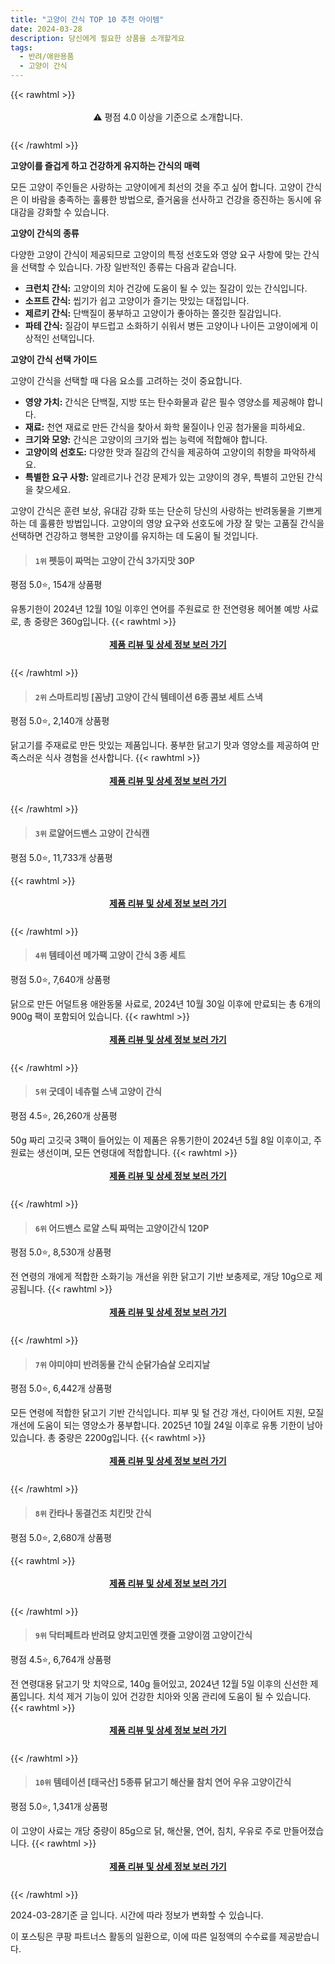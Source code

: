 ```yaml
---
title: "고양이 간식 TOP 10 추천 아이템"
date: 2024-03-28
description: 당신에게 필요한 상품을 소개할게요
tags:
  - 반려/애완용품
  - 고양이 간식
---
```

{{< rawhtml >}}<div class="toc" style="text-align: center; height: 50px; line-height: 2;">  <p>⚠️ 평점 4.0 이상을 기준으로 소개합니다.<br></p></div> {{< /rawhtml >}}

**고양이를 즐겁게 하고 건강하게 유지하는 간식의 매력**

모든 고양이 주인들은 사랑하는 고양이에게 최선의 것을 주고 싶어 합니다. 고양이 간식은 이 바람을 충족하는 훌륭한 방법으로, 즐거움을 선사하고 건강을 증진하는 동시에 유대감을 강화할 수 있습니다.

**고양이 간식의 종류**

다양한 고양이 간식이 제공되므로 고양이의 특정 선호도와 영양 요구 사항에 맞는 간식을 선택할 수 있습니다. 가장 일반적인 종류는 다음과 같습니다.

* **크런치 간식:** 고양이의 치아 건강에 도움이 될 수 있는 질감이 있는 간식입니다.
* **소프트 간식:** 씹기가 쉽고 고양이가 즐기는 맛있는 대접입니다.
* **제르키 간식:** 단백질이 풍부하고 고양이가 좋아하는 쫄깃한 질감입니다.
* **파테 간식:** 질감이 부드럽고 소화하기 쉬워서 병든 고양이나 나이든 고양이에게 이상적인 선택입니다.

**고양이 간식 선택 가이드**

고양이 간식을 선택할 때 다음 요소를 고려하는 것이 중요합니다.

* **영양 가치:** 간식은 단백질, 지방 또는 탄수화물과 같은 필수 영양소를 제공해야 합니다.
* **재료:** 천연 재료로 만든 간식을 찾아서 화학 물질이나 인공 첨가물을 피하세요.
* **크기와 모양:** 간식은 고양이의 크기와 씹는 능력에 적합해야 합니다.
* **고양이의 선호도:** 다양한 맛과 질감의 간식을 제공하여 고양이의 취향을 파악하세요.
* **특별한 요구 사항:** 알레르기나 건강 문제가 있는 고양이의 경우, 특별히 고안된 간식을 찾으세요.

고양이 간식은 훈련 보상, 유대감 강화 또는 단순히 당신의 사랑하는 반려동물을 기쁘게 하는 데 훌륭한 방법입니다. 고양이의 영양 요구와 선호도에 가장 잘 맞는 고품질 간식을 선택하면 건강하고 행복한 고양이를 유지하는 데 도움이 될 것입니다.


>#### `1위` 펫둥이 짜먹는 고양이 간식 3가지맛 30P
평점 5.0⭐, 154개 상품평

유통기한이 2024년 12월 10일 이후인 연어를 주원료로 한 전연령용 헤어볼 예방 사료로, 총 중량은 360g입니다.
{{< rawhtml >}}<div class="toc" style="text-align: center; height: 50px; line-height: 2;"><p><b><a href="https://link.coupang.com/re/AFFSDP?lptag=AF5033054&pageKey=7061726795&itemId=17510993296&vendorItemId=84678257691&traceid=V0-153-b937b4129ef1021a&requestid=20240328150428031255094155&token=31850B%7CGM">제품 리뷰 및 상세 정보 보러 가기</a></b><br></p> </div>{{< /rawhtml >}}

>#### `2위` 스마트리빙 [꼼냥] 고양이 간식 템테이션 6종 콤보 세트 스낵
평점 5.0⭐, 2,140개 상품평

닭고기를 주재료로 만든 맛있는 제품입니다. 풍부한 닭고기 맛과 영양소를 제공하여 만족스러운 식사 경험을 선사합니다.
{{< rawhtml >}}<div class="toc" style="text-align: center; height: 50px; line-height: 2;"><p><b><a href="https://link.coupang.com/re/AFFSDP?lptag=AF5033054&pageKey=18517446&itemId=74438271&vendorItemId=3123221902&traceid=V0-153-370839a996cfc07b&requestid=20240328150428031255094155&token=31850B%7CGM">제품 리뷰 및 상세 정보 보러 가기</a></b><br></p> </div>{{< /rawhtml >}}

>#### `3위` 로얄어드밴스 고양이 간식캔
평점 5.0⭐, 11,733개 상품평


{{< rawhtml >}}<div class="toc" style="text-align: center; height: 50px; line-height: 2;"><p><b><a href="https://link.coupang.com/re/AFFSDP?lptag=AF5033054&pageKey=6568104819&itemId=16448717740&vendorItemId=73032375947&traceid=V0-153-45f5eb072b2dde71&requestid=20240328150428031255094155&token=31850B%7CGM">제품 리뷰 및 상세 정보 보러 가기</a></b><br></p> </div>{{< /rawhtml >}}

>#### `4위` 템테이션 메가팩 고양이 간식 3종 세트
평점 5.0⭐, 7,640개 상품평

닭으로 만든 어덜트용 애완동물 사료로, 2024년 10월 30일 이후에 만료되는 총 6개의 900g 팩이 포함되어 있습니다.
{{< rawhtml >}}<div class="toc" style="text-align: center; height: 50px; line-height: 2;"><p><b><a href="https://link.coupang.com/re/AFFSDP?lptag=AF5033054&pageKey=7104546402&itemId=17743082132&vendorItemId=70598720800&traceid=V0-153-0b9e72ca00cd63b3&requestid=20240328150428031255094155&token=31850B%7CGM">제품 리뷰 및 상세 정보 보러 가기</a></b><br></p> </div>{{< /rawhtml >}}

>#### `5위` 굿데이 네츄럴 스낵 고양이 간식
평점 4.5⭐, 26,260개 상품평

50g 짜리 고깃국 3팩이 들어있는 이 제품은 유통기한이 2024년 5월 8일 이후이고, 주원료는 생선이며, 모든 연령대에 적합합니다.
{{< rawhtml >}}<div class="toc" style="text-align: center; height: 50px; line-height: 2;"><p><b><a href="https://link.coupang.com/re/AFFSDP?lptag=AF5033054&pageKey=3253287&itemId=9203699&vendorItemId=3090526875&traceid=V0-153-9fdeae7aecd3f11d&requestid=20240328150428031255094155&token=31850B%7CGM">제품 리뷰 및 상세 정보 보러 가기</a></b><br></p> </div>{{< /rawhtml >}}

>#### `6위` 어드밴스 로얄 스틱 짜먹는 고양이간식 120P
평점 5.0⭐, 8,530개 상품평

전 연령의 개에게 적합한 소화기능 개선을 위한 닭고기 기반 보충제로, 개당 10g으로 제공됩니다.
{{< rawhtml >}}<div class="toc" style="text-align: center; height: 50px; line-height: 2;"><p><b><a href="https://link.coupang.com/re/AFFSDP?lptag=AF5033054&pageKey=5794854050&itemId=9920468197&vendorItemId=77207429211&traceid=V0-153-6fc7999f8c58692a&requestid=20240328150428031255094155&token=31850B%7CGM">제품 리뷰 및 상세 정보 보러 가기</a></b><br></p> </div>{{< /rawhtml >}}

>#### `7위` 야미야미 반려동물 간식 순닭가슴살 오리지날
평점 5.0⭐, 6,442개 상품평

모든 연령에 적합한 닭고기 기반 간식입니다. 피부 및 털 건강 개선, 다이어트 지원, 모질 개선에 도움이 되는 영양소가 풍부합니다. 2025년 10월 24일 이후로 유통 기한이 남아 있습니다. 총 중량은 2200g입니다.
{{< rawhtml >}}<div class="toc" style="text-align: center; height: 50px; line-height: 2;"><p><b><a href="https://link.coupang.com/re/AFFSDP?lptag=AF5033054&pageKey=4543549292&itemId=5503265582&vendorItemId=86459160465&traceid=V0-153-55640d4cc3d02c1c&requestid=20240328150428031255094155&token=31850B%7CGM">제품 리뷰 및 상세 정보 보러 가기</a></b><br></p> </div>{{< /rawhtml >}}

>#### `8위` 칸타나 동결건조 치킨맛 간식
평점 5.0⭐, 2,680개 상품평


{{< rawhtml >}}<div class="toc" style="text-align: center; height: 50px; line-height: 2;"><p><b><a href="https://link.coupang.com/re/AFFSDP?lptag=AF5033054&pageKey=6531877429&itemId=14510748442&vendorItemId=81688719095&traceid=V0-153-ac9155e15a882aaa&requestid=20240328150428031255094155&token=31850B%7CGM">제품 리뷰 및 상세 정보 보러 가기</a></b><br></p> </div>{{< /rawhtml >}}

>#### `9위` 닥터페트라 반려묘 양치고민엔 캣즐 고양이껌 고양이간식
평점 4.5⭐, 6,764개 상품평

전 연령대용 닭고기 맛 치약으로, 140g 들어있고, 2024년 12월 5일 이후의 신선한 제품입니다. 치석 제거 기능이 있어 건강한 치아와 잇몸 관리에 도움이 될 수 있습니다.
{{< rawhtml >}}<div class="toc" style="text-align: center; height: 50px; line-height: 2;"><p><b><a href="https://link.coupang.com/re/AFFSDP?lptag=AF5033054&pageKey=5435923046&itemId=18666597115&vendorItemId=85217813388&traceid=V0-153-1e08f22ca7457380&requestid=20240328150428031255094155&token=31850B%7CGM">제품 리뷰 및 상세 정보 보러 가기</a></b><br></p> </div>{{< /rawhtml >}}

>#### `10위` 템테이션 [태국산] 5종류 닭고기 해산물 참치 연어 우유 고양이간식
평점 5.0⭐, 1,341개 상품평

이 고양이 사료는 개당 중량이 85g으로 닭, 해산물, 연어, 침치, 우유로 주로 만들어졌습니다.
{{< rawhtml >}}<div class="toc" style="text-align: center; height: 50px; line-height: 2;"><p><b><a href="https://link.coupang.com/re/AFFSDP?lptag=AF5033054&pageKey=5614230152&itemId=9080211746&vendorItemId=3094203778&traceid=V0-153-00a137215a29016c&requestid=20240328150428031255094155&token=31850B%7CGM">제품 리뷰 및 상세 정보 보러 가기</a></b><br></p> </div>{{< /rawhtml >}}


2024-03-28기준 글 입니다.
시간에 따라 정보가 변화할 수 있습니다.

이 포스팅은 쿠팡 파트너스 활동의 일환으로, 이에 따른 일정액의 수수료를 제공받습니다.
